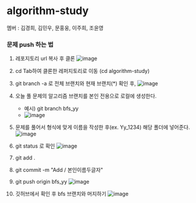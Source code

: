# algorithm-study

멤버 : 김경희, 김민우, 문홍웅, 이주희, 조윤영

### 문제 push 하는 법
1. 레포지토리 url 복사 후 클론
![image](https://github.com/yoonoi/algorithm-study/assets/94058311/d36cca69-b996-4c99-ba6b-2c7217a530a6)


2. cd Tab하여 클론한 레퍼지토리로 이동 (cd algorithm-study)  
3. git branch -a 로 전체 브랜치와 현재 브랜치(*) 확인 후,
![image](https://github.com/yoonoi/algorithm-study/assets/94058311/3ea6718c-b230-4925-abe9-725aebf5a0dc)


4. 오늘 풀 문제의 알고리즘 브랜치를 본인 전용으로 로컬에 생성한다.
      - 예시) git branch bfs_yy
      - ![image](https://github.com/yoonoi/algorithm-study/assets/94058311/f3ec6a5d-a31f-48be-8001-205eefbc34fc)

6. 문제를 풀어서 형식에 맞게 이름을 작성한 후(ex. Yy_1234) 해당 폴더에 넣어준다.
![image](https://github.com/yoonoi/algorithm-study/assets/94058311/42d11aad-08f6-4e67-9ed4-63335f8de033)

7. git status 로 확인
![image](https://github.com/yoonoi/algorithm-study/assets/94058311/7fbc0380-f807-45fd-93d6-4ba75c12b81f)

8. git add .  
9. git commit -m "Add / 본인이름두글자"  
10. git push origin bfs_yy
![image](https://github.com/yoonoi/algorithm-study/assets/94058311/2b880cee-974c-4dec-9ed9-7a4895d4a915)

11. 깃허브에서 확인 후 bfs 브랜치와 머지하기
    ![image](https://github.com/yoonoi/algorithm-study/assets/94058311/f4013874-cc61-42d6-84c7-88cf7231e611)

 
